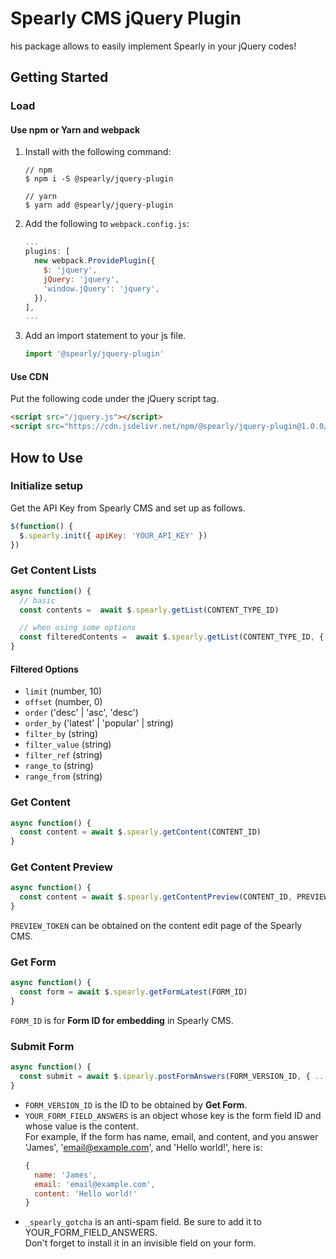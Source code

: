 # Spearly CMS jQuery Plugin

his package allows to easily implement Spearly in your jQuery codes!

## Getting Started

### Load

#### Use npm or Yarn and webpack

1. Install with the following command:
   ```
   // npm
   $ npm i -S @spearly/jquery-plugin
   
   // yarn
   $ yarn add @spearly/jquery-plugin
   ```
2. Add the following to `webpack.config.js`:
   ```js
   ...
   plugins: [
     new webpack.ProvidePlugin({
       $: 'jquery',
       jQuery: 'jquery',
       'window.jQuery': 'jquery',
     }),
   ],
   ...
   ```
3. Add an import statement to your js file.
   ```js
   import '@spearly/jquery-plugin'
   ```

#### Use CDN

Put the following code under the jQuery script tag.

```html
<script src="/jquery.js"></script>
<script src="https://cdn.jsdelivr.net/npm/@spearly/jquery-plugin@1.0.0/dist/spearly-plugin.js" defer></script>
```

## How to Use

### Initialize setup

Get the API Key from Spearly CMS and set up as follows.

```js
$(function() {
  $.spearly.init({ apiKey: 'YOUR_API_KEY' })
})
```


### Get Content Lists

```js
async function() {
  // basic
  const contents =  await $.spearly.getList(CONTENT_TYPE_ID)

  // when using some options
  const filteredContents =  await $.spearly.getList(CONTENT_TYPE_ID, { limit: 10, offset: 20 })
}
```

#### Filtered Options

- `limit` (number, 10)
- `offset` (number, 0)
- `order` ('desc' | 'asc', 'desc')
- `order_by` ('latest' | 'popular' | string)
- `filter_by` (string)
- `filter_value` (string)
- `filter_ref` (string)
- `range_to` (string)
- `range_from` (string)

### Get Content

```js
async function() {
  const content = await $.spearly.getContent(CONTENT_ID)
}
```

### Get Content Preview

```js
async function() {
  const content = await $.spearly.getContentPreview(CONTENT_ID, PREVIEW_TOKEN)
}
```

`PREVIEW_TOKEN` can be obtained on the content edit page of the Spearly CMS.

### Get Form

```js
async function() {
  const form = await $.spearly.getFormLatest(FORM_ID)
}
```

`FORM_ID` is for **Form ID for embedding** in Spearly CMS.

### Submit Form

```js
async function() {
  const submit = await $.spearly.postFormAnswers(FORM_VERSION_ID, { ...YOUR_FORM_FIRLD_ANSWERS, _spearly_gotcha: '' })
}
```

- `FORM_VERSION_ID` is the ID to be obtained by **Get Form**.
- `YOUR_FORM_FIELD_ANSWERS` is an object whose key is the form field ID and whose value is the content.  
  For example, If the form has name, email, and content, and you answer 'James', 'email@example.com', and 'Hello world!', here is:
  ```js
  {
    name: 'James',
    email: 'email@example.com',
    content: 'Hello world!'
  }
  ```
- `_spearly_gotcha` is an anti-spam field. Be sure to add it to YOUR_FORM_FIELD_ANSWERS.  
  Don't forget to install it in an invisible field on your form.
